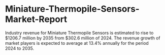 # Miniature-Thermopile-Sensors-Market-Report
Industry revenue for Miniature Thermopile Sensors is estimated to rise to $1206.7 million by 2035 from $302.6 million of 2024. The revenue growth of market players is expected to average at 13.4% annually for the period 2024 to 2035.
